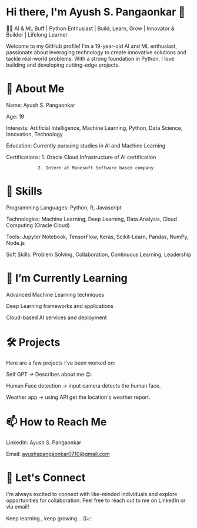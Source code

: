 # Hi there, I'm Ayush S. Pangaonkar 👋

👨‍💻 AI & ML Buff | Python Enthusiast | Build, Learn, Grow | Innovator & Builder | Lifelong Learner

Welcome to my GitHub profile! 
I'm a 19-year-old AI and ML enthusiast, passionate about leveraging technology to create innovative solutions and tackle real-world problems. With a strong foundation in Python, I love building and developing cutting-edge projects.

# 🚀 About Me

Name: Ayush S. Pangaonkar

Age: 19

Interests: Artificial Intelligence, Machine Learning, Python, Data Science, Innovation, Technology

Education: Currently pursuing studies in AI and Machine Learning

Certifications: 1. Oracle Cloud Infrastructure of AI certification

                2. Intern at Mukesoft Software based company

# 💼 Skills

Programming Languages: Python, R, Javascript

Technologies: Machine Learning, Deep Learning, Data Analysis, Cloud Computing (Oracle Cloud)

Tools: Jupyter Notebook, TensorFlow, Keras, Scikit-Learn, Pandas, NumPy, Node.js

Soft Skills: Problem Solving, Collaboration, Continuous Learning, Leadership

# 🌱 I’m Currently Learning

Advanced Machine Learning techniques

Deep Learning frameworks and applications

Cloud-based AI services and deployment

# 🛠 Projects

Here are a few projects I've been worked on:

Self GPT -> Describes about me 😉.

Human Face detection -> input camera detects the human face. 

Weather app -> using API get the location's weather report.

# 📫 How to Reach Me

LinkedIn: Ayush S. Pangaonkar

Email: ayushspangaonkar0710@gmail.com

# 🤝 Let's Connect

I'm always excited to connect with like-minded individuals and explore opportunities for collaboration. Feel free to reach out to me on LinkedIn or via email!

Keep learning , keep growing....🔃📈
